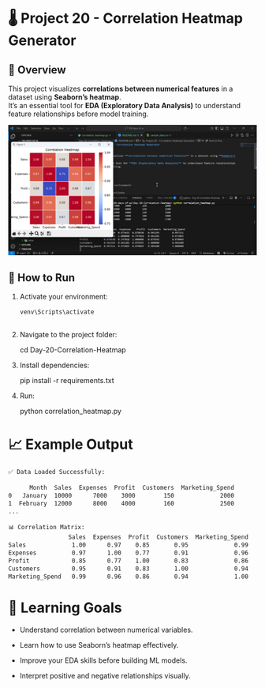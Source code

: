 # 🌡️ Project 20 - Correlation Heatmap Generator

## 📌 Overview

This project visualizes **correlations between numerical features** in a dataset using **Seaborn’s heatmap**.  
It’s an essential tool for **EDA (Exploratory Data Analysis)** to understand feature relationships before model training.

![alt text](image.png)

## 🚀 How to Run

1. Activate your environment:
   ```
   venv\Scripts\activate


2. Navigate to the project folder:

    cd Day-20-Correlation-Heatmap

3. Install dependencies:

    pip install -r requirements.txt

4. Run:

    python correlation_heatmap.py

# 📈 Example Output
```
✅ Data Loaded Successfully:

      Month  Sales  Expenses  Profit  Customers  Marketing_Spend
0   January  10000      7000    3000        150             2000
1  February  12000      8000    4000        160             2500
...

📊 Correlation Matrix:
                 Sales  Expenses  Profit  Customers  Marketing_Spend
Sales             1.00      0.97    0.85       0.95             0.99
Expenses          0.97      1.00    0.77       0.91             0.96
Profit            0.85      0.77    1.00       0.83             0.86
Customers         0.95      0.91    0.83       1.00             0.94
Marketing_Spend   0.99      0.96    0.86       0.94             1.00
```

# 🧠 Learning Goals

- Understand correlation between numerical variables.

- Learn how to use Seaborn’s heatmap effectively.

- Improve your EDA skills before building ML models.

- Interpret positive and negative relationships visually.